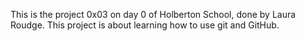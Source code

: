 This is the project 0x03 on day 0 of Holberton School,
done by Laura Roudge.
This project is about learning how to use git and GitHub.
